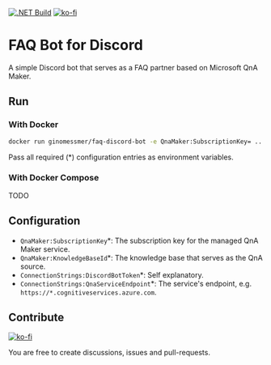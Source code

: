 [![.NET Build](https://github.com/ginomessmer/faq-discord-bot/actions/workflows/dotnet.yml/badge.svg)](https://github.com/ginomessmer/faq-discord-bot/actions/workflows/dotnet.yml)
[![ko-fi](https://img.shields.io/badge/%E2%98%95-buy%20me%20a%20coffee-orange)](https://ko-fi.com/P5P72WHKK)

# FAQ Bot for Discord
A simple Discord bot that serves as a FAQ partner based on Microsoft QnA Maker.

## Run
### With Docker
```sh
docker run ginomessmer/faq-discord-bot -e QnaMaker:SubscriptionKey= ...
```

Pass all required (*) configuration entries as environment variables. 

### With Docker Compose
TODO

## Configuration
- `QnaMaker:SubscriptionKey`*: The subscription key for the managed QnA Maker service.
- `QnaMaker:KnowledgeBaseId`*: The knowledge base that serves as the QnA source.
- `ConnectionStrings:DiscordBotToken`*: Self explanatory.
- `ConnectionStrings:QnaServiceEndpoint`*: The service's endpoint, e.g. `https://*.cognitiveservices.azure.com`.

## Contribute
[![ko-fi](https://ko-fi.com/img/githubbutton_sm.svg)](https://ko-fi.com/P5P72WHKK)

You are free to create discussions, issues and pull-requests. 